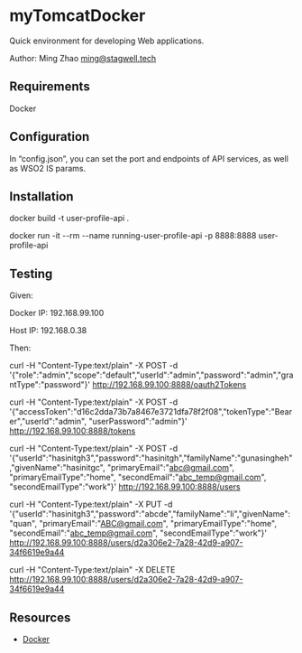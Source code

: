 myTomcatDocker
======================
Quick environment for developing Web applications.

Author: Ming Zhao ming@stagwell.tech

Requirements
------------
Docker

Configuration
---------------
In “config.json”, you can set the port and endpoints of API services, as well as WSO2 IS params.

Installation
------------
docker build -t user-profile-api . 

docker run -it --rm --name running-user-profile-api -p 8888:8888 user-profile-api

Testing
-----------
Given:

Docker IP: 192.168.99.100 

Host IP:  192.168.0.38


Then:

curl -H "Content-Type:text/plain" -X POST -d '{"role":"admin","scope":"default","userId":"admin","password":"admin","grantType":"password"}' http://192.168.99.100:8888/oauth2Tokens

curl -H "Content-Type:text/plain" -X POST -d '{"accessToken":"d16c2dda73b7a8467e3721dfa78f2f08","tokenType":"Bearer","userId":"admin", "userPassword":"admin"}' http://192.168.99.100:8888/tokens

curl -H "Content-Type:text/plain" -X POST -d '{"userId":"hasinitgh3","password":"hasinitgh","familyName":"gunasingheh","givenName":"hasinitgc", "primaryEmail":"abc@gmail.com", "primaryEmailType":"home", "secondEmail":"abc_temp@gmail.com", "secondEmailType":"work"}' http://192.168.99.100:8888/users

curl -H "Content-Type:text/plain" -X PUT -d '{"userId":"hasinitgh3","password":"abcde","familyName":"li","givenName":"quan", "primaryEmail":"ABC@gmail.com", "primaryEmailType":"home", "secondEmail":"abc_temp@gmail.com", "secondEmailType":"work"}' http://192.168.99.100:8888/users/d2a306e2-7a28-42d9-a907-34f6619e9a44

curl -H "Content-Type:text/plain" -X DELETE http://192.168.99.100:8888/users/d2a306e2-7a28-42d9-a907-34f6619e9a44


Resources
---------
* [Docker](http://www.docker.com)


